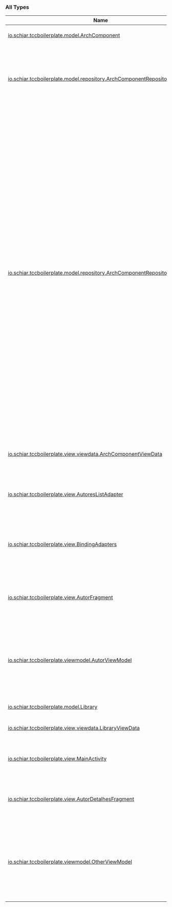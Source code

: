 

### All Types

| Name | Summary |
|---|---|
| [io.schiar.tccboilerplate.model.ArchComponent](../io.schiar.tccboilerplate.model/-arch-component/index.md) | Representa um componente arquitetural. |
| [io.schiar.tccboilerplate.model.repository.ArchComponentRepository](../io.schiar.tccboilerplate.model.repository/-arch-component-repository/index.md) | Implementação de um repository de componentes arquiteturais. Fornece os dados a respeito dos componentes arquiteturais. |
| [io.schiar.tccboilerplate.model.repository.ArchComponentRepositoryInterface](../io.schiar.tccboilerplate.model.repository/-arch-component-repository-interface/index.md) | Contrato de um fornecedor de dados para a aplicação. O padrão repository proporciona uma abstração da camada de dados da aplicação. Além disso, ele centraliza o uso dos objetos do domínio. Através de um repository, outros componentes da aplicação conseguem manejar os objetos do domínio de forma simples, sem precisar conhecer de fato de onde esses objetos vêm e onde são armazenados (internet, banco de dados, caches, etc). Isso permite que todos os componentes que usam o repository possuam um baixo acomplamento com as camadas de serviço e persistência da aplicação. |
| [io.schiar.tccboilerplate.view.viewdata.ArchComponentViewData](../io.schiar.tccboilerplate.view.viewdata/-arch-component-view-data/index.md) | Representação dos componentes arquiteturais do ponto de vista da visão. |
| [io.schiar.tccboilerplate.view.AutoresListAdapter](../io.schiar.tccboilerplate.view/-arch-components-list-adapter/index.md) | Trata a lista de ViewDatas para ser exibida pelo componente [RecyclerView](#). |
| [io.schiar.tccboilerplate.view.BindingAdapters](../io.schiar.tccboilerplate.view/-binding-adapters/index.md) | Utilizado para tratamento de dados do ViewModel para serem apresentados na View através de data binding. |
| [io.schiar.tccboilerplate.view.AutorFragment](../io.schiar.tccboilerplate.view/-boilerplate-fragment/index.md) | Mostra a lista de componentes arquiteturais utilizados neste boilerplate |
| [io.schiar.tccboilerplate.viewmodel.AutorViewModel](../io.schiar.tccboilerplate.viewmodel/-boilerplate-view-model/index.md) | Recebe mensagens da visão solicitando dados. Formata esses dados e os disponibiliza para a visão através dos objetos LiveData. |
| [io.schiar.tccboilerplate.model.Library](../io.schiar.tccboilerplate.model/-library/index.md) | Representa uma biblioteca. |
| [io.schiar.tccboilerplate.view.viewdata.LibraryViewData](../io.schiar.tccboilerplate.view.viewdata/-library-view-data/index.md) | Representação das bibliotecas do ponto de vista da visão. |
| [io.schiar.tccboilerplate.view.MainActivity](../io.schiar.tccboilerplate.view/-main-activity/index.md) | Atividade que controla toda a navegação dos fragmentos da aplicação. |
| [io.schiar.tccboilerplate.view.AutorDetalhesFragment](../io.schiar.tccboilerplate.view/-other-fragment/index.md) | Mostra uma string pré criada do ViewModel para fins de demonstração do DataBinding |
| [io.schiar.tccboilerplate.viewmodel.OtherViewModel](../io.schiar.tccboilerplate.viewmodel/-other-view-model/index.md) | Recebe mensagens da visão solicitando dados. Formata esses dados e os disponibiliza para a visão através dos objetos LiveData. |
